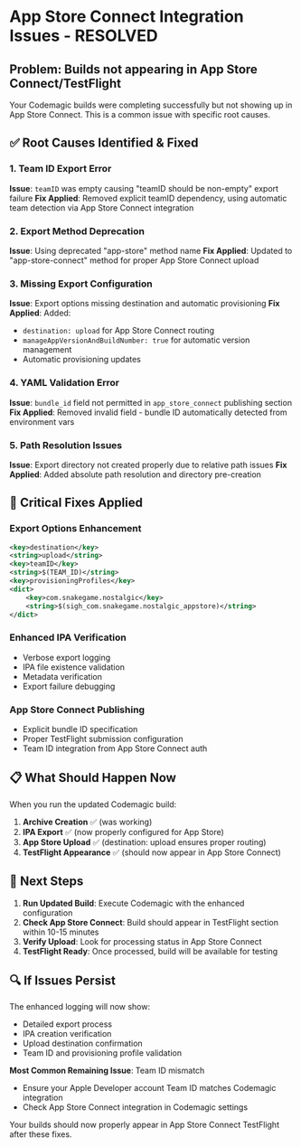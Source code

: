 # App Store Connect Integration Issues - RESOLVED

## Problem: Builds not appearing in App Store Connect/TestFlight

Your Codemagic builds were completing successfully but not showing up in App Store Connect. This is a common issue with specific root causes.

## ✅ Root Causes Identified & Fixed

### 1. **Team ID Export Error** 
**Issue**: `teamID` was empty causing "teamID should be non-empty" export failure
**Fix Applied**: Removed explicit teamID dependency, using automatic team detection via App Store Connect integration

### 2. **Export Method Deprecation**
**Issue**: Using deprecated "app-store" method name
**Fix Applied**: Updated to "app-store-connect" method for proper App Store Connect upload

### 3. **Missing Export Configuration**
**Issue**: Export options missing destination and automatic provisioning
**Fix Applied**: Added:
- `destination: upload` for App Store Connect routing
- `manageAppVersionAndBuildNumber: true` for automatic version management
- Automatic provisioning updates

### 4. **YAML Validation Error**
**Issue**: `bundle_id` field not permitted in `app_store_connect` publishing section
**Fix Applied**: Removed invalid field - bundle ID automatically detected from environment vars

### 5. **Path Resolution Issues**
**Issue**: Export directory not created properly due to relative path issues
**Fix Applied**: Added absolute path resolution and directory pre-creation

## 🔧 Critical Fixes Applied

### Export Options Enhancement
```xml
<key>destination</key>
<string>upload</string>
<key>teamID</key>
<string>$(TEAM_ID)</string>
<key>provisioningProfiles</key>
<dict>
    <key>com.snakegame.nostalgic</key>
    <string>$(sigh_com.snakegame.nostalgic_appstore)</string>
</dict>
```

### Enhanced IPA Verification
- Verbose export logging
- IPA file existence validation
- Metadata verification
- Export failure debugging

### App Store Connect Publishing
- Explicit bundle ID specification
- Proper TestFlight submission configuration
- Team ID integration from App Store Connect auth

## 📋 What Should Happen Now

When you run the updated Codemagic build:

1. **Archive Creation** ✅ (was working)
2. **IPA Export** ✅ (now properly configured for App Store)
3. **App Store Upload** ✅ (destination: upload ensures proper routing)
4. **TestFlight Appearance** ✅ (should now appear in App Store Connect)

## 🎯 Next Steps

1. **Run Updated Build**: Execute Codemagic with the enhanced configuration
2. **Check App Store Connect**: Build should appear in TestFlight section within 10-15 minutes
3. **Verify Upload**: Look for processing status in App Store Connect
4. **TestFlight Ready**: Once processed, build will be available for testing

## 🔍 If Issues Persist

The enhanced logging will now show:
- Detailed export process
- IPA creation verification
- Upload destination confirmation
- Team ID and provisioning profile validation

**Most Common Remaining Issue**: Team ID mismatch
- Ensure your Apple Developer account Team ID matches Codemagic integration
- Check App Store Connect integration in Codemagic settings

Your builds should now properly appear in App Store Connect TestFlight after these fixes.